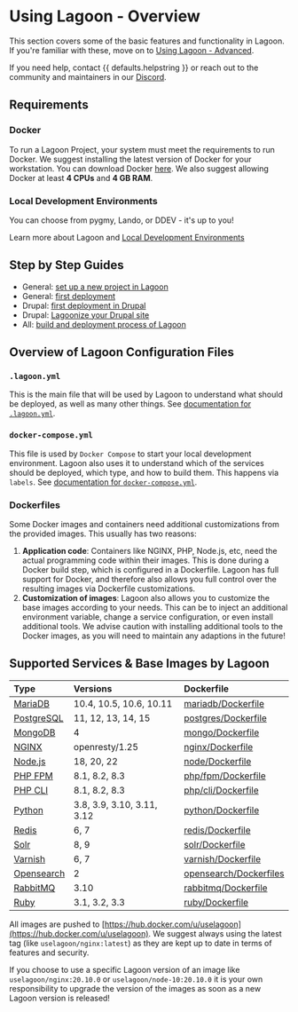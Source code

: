 # Using Lagoon - Overview

This section covers some of the basic features and functionality in Lagoon. If you're familiar with these, move on to [Using Lagoon - Advanced](../using-lagoon-advanced/index.md).

If you need help, contact {{ defaults.helpstring }} or reach out to the community and maintainers in our [Discord](../community/discord.md).

## Requirements

### Docker

To run a Lagoon Project, your system must meet the requirements to run Docker. We suggest installing the latest version of Docker for your workstation. You can download Docker [here](https://www.docker.com/get-docker). We also suggest allowing Docker at least **4 CPUs** and **4 GB RAM**.

### Local Development Environments

You can choose from pygmy, Lando, or DDEV - it's up to you!

Learn more about Lagoon and [Local Development Environments](local-development-environments.md)

## Step by Step Guides

* General: [set up a new project in Lagoon](setup-project.md)
* General: [first deployment](first-deployment.md)
* Drupal: [first deployment in Drupal](../applications/drupal/first-deployment-of-drupal.md)
* Drupal: [Lagoonize your Drupal site](../applications/drupal/step-by-step-getting-drupal-ready-to-run-on-lagoon.md)
* All: [build and deployment process of Lagoon](../concepts-basics/build-and-deploy-process.md)

## Overview of Lagoon Configuration Files

### `.lagoon.yml`

This is the main file that will be used by Lagoon to understand what should be deployed, as well as many other things. See [documentation for `.lagoon.yml`](../concepts-basics/lagoon-yml.md).

### `docker-compose.yml`

This file is used by `Docker Compose` to start your local development environment. Lagoon also uses it to understand which of the services should be deployed, which type, and how to build them. This happens via `labels`. See [documentation for `docker-compose.yml`](../concepts-basics/docker-compose-yml.md).

### Dockerfiles

Some Docker images and containers need additional customizations from the provided images. This usually has two reasons:

1. **Application code**: Containers like NGINX, PHP, Node.js, etc, need the actual programming code within their images. This is done during a Docker build step, which is configured in a Dockerfile. Lagoon has full support for Docker, and therefore also allows you full control over the resulting images via Dockerfile customizations.
2. **Customization of images**: Lagoon also allows you to customize the base images according to your needs. This can be to inject an additional environment variable, change a service configuration, or even install additional tools. We advise caution with installing additional tools to the Docker images, as you will need to maintain any adaptions in the future!

## Supported Services & Base Images by Lagoon

| Type | Versions | Dockerfile |
| :--- | :--- | :--- |
| [MariaDB](../docker-images/mariadb.md) | 10.4, 10.5, 10.6, 10.11 | [mariadb/Dockerfile](https://github.com/uselagoon/lagoon-images/blob/main/images/mariadb) |
| [PostgreSQL](../docker-images/postgres.md) | 11, 12, 13, 14, 15 | [postgres/Dockerfile](https://github.com/uselagoon/lagoon-images/blob/main/images/postgres) |
| [MongoDB](../docker-images/mongodb.md) | 4 | [mongo/Dockerfile](https://github.com/uselagoon/lagoon-images/blob/main/images/mongo) |
| [NGINX](../docker-images/nginx.md) | openresty/1.25 | [nginx/Dockerfile](https://github.com/uselagoon/lagoon-images/blob/main/images/nginx) |
| [Node.js](../docker-images/nodejs.md) | 18, 20, 22 | [node/Dockerfile](https://github.com/uselagoon/lagoon-images/blob/main/images/node) |
| [PHP FPM](../docker-images/php-fpm.md) | 8.1, 8.2, 8.3 | [php/fpm/Dockerfile](https://github.com/uselagoon/lagoon-images/blob/main/images/php-fpm) |
| [PHP CLI](../docker-images/php-cli.md) | 8.1, 8.2, 8.3 | [php/cli/Dockerfile](https://github.com/uselagoon/lagoon-images/blob/main/images/php-cli) |
| [Python](../docker-images/nodejs.md) | 3.8, 3.9, 3.10, 3.11, 3.12 | [python/Dockerfile](https://github.com/uselagoon/lagoon-images/blob/main/images/python) |
| [Redis](../docker-images/redis.md) | 6, 7 | [redis/Dockerfile](https://github.com/uselagoon/lagoon-images/blob/main/images/redis) |
| [Solr](../docker-images/solr.md) | 8, 9 | [solr/Dockerfile](https://github.com/uselagoon/lagoon-images/blob/main/images/solr) |
| [Varnish](../docker-images/varnish.md) | 6, 7 | [varnish/Dockerfile](https://github.com/uselagoon/lagoon-images/blob/main/images/varnish) |
| [Opensearch](../docker-images/opensearch.md) | 2 | [opensearch/Dockerfiles](https://github.com/uselagoon/lagoon-images/blob/main/images/opensearch) |
| [RabbitMQ](../docker-images/rabbitmq.md) | 3.10 | [rabbitmq/Dockerfile](https://github.com/uselagoon/lagoon-images/blob/main/images/rabbitmq) |
| [Ruby](../docker-images/ruby.md) | 3.1, 3.2, 3.3 | [ruby/Dockerfile](https://github.com/uselagoon/lagoon-images/blob/main/images/ruby) |

All images are pushed to [https://hub.docker.com/u/uselagoon](https://hub.docker.com/u/uselagoon). We suggest always using the latest tag \(like `uselagoon/nginx:latest`\) as they are kept up to date in terms of features and security.

If you choose to use a specific Lagoon version of an image like `uselagoon/nginx:20.10.0` or `uselagoon/node-10:20.10.0` it is your own responsibility to upgrade the version of the images as soon as a new Lagoon version is released!

